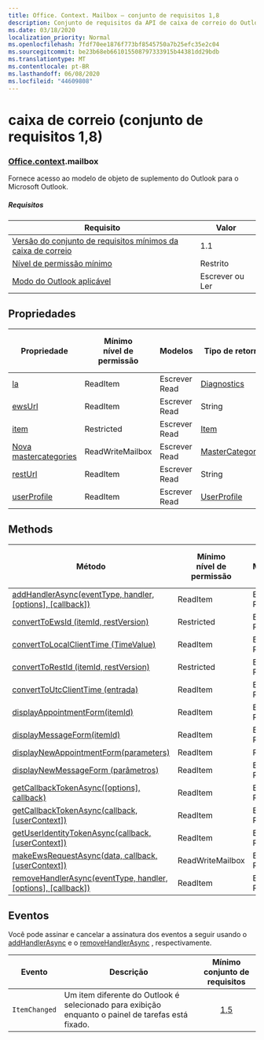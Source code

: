 ```yaml
---
title: Office. Context. Mailbox – conjunto de requisitos 1,8
description: Conjunto de requisitos da API de caixa de correio do Outlook versão 1,8 do modelo de objeto Mailbox.
ms.date: 03/18/2020
localization_priority: Normal
ms.openlocfilehash: 7fdf70ee1876f773bf8545750a7b25efc35e2c04
ms.sourcegitcommit: be23b68eb661015508797333915b44381dd29bdb
ms.translationtype: MT
ms.contentlocale: pt-BR
ms.lasthandoff: 06/08/2020
ms.locfileid: "44609808"
---
```

# <a name="mailbox-requirement-set-18"></a>caixa de correio (conjunto de requisitos 1,8)

### <a name="officecontextmailbox"></a>[Office](office.md)[.context](office.context.md).mailbox

Fornece acesso ao modelo de objeto de suplemento do Outlook para o Microsoft Outlook.

##### <a name="requirements"></a>Requisitos

|Requisito| Valor|
|---|---|
|[Versão do conjunto de requisitos mínimos da caixa de correio](../../requirement-sets/outlook-api-requirement-sets.md)| 1.1|
|[Nível de permissão mínimo](../../../outlook/understanding-outlook-add-in-permissions.md)| Restrito|
|[Modo do Outlook aplicável](../../../outlook/outlook-add-ins-overview.md#extension-points)| Escrever ou Ler|

## <a name="properties"></a>Propriedades

| Propriedade | Mínimo<br>nível de permissão | Modelos | Tipo de retorno | Mínimo<br>conjunto de requisitos |
|---|---|---|---|:---:|
| [la](/javascript/api/outlook/office.mailbox?view=outlook-js-1.8#diagnostics) | ReadItem | Escrever<br>Read | [Diagnostics](/javascript/api/outlook/office.diagnostics?view=outlook-js-1.8) | [1.1](../requirement-set-1.1/outlook-requirement-set-1.1.md) |
| [ewsUrl](/javascript/api/outlook/office.mailbox?view=outlook-js-1.8#ewsurl) | ReadItem | Escrever<br>Read | String | [1.1](../requirement-set-1.1/outlook-requirement-set-1.1.md) |
| [item](office.context.mailbox.item.md) | Restricted | Escrever<br>Read | [Item](/javascript/api/outlook/office.item?view=outlook-js-1.8) | [1.1](../requirement-set-1.1/outlook-requirement-set-1.1.md) |
| [Nova mastercategories](/javascript/api/outlook/office.mailbox?view=outlook-js-1.8#mastercategories) | ReadWriteMailbox | Escrever<br>Read | [MasterCategories](/javascript/api/outlook/office.mastercategories?view=outlook-js-1.8) | [1,8](../requirement-set-1.8/outlook-requirement-set-1.8.md) |
| [restUrl](/javascript/api/outlook/office.mailbox?view=outlook-js-1.8#resturl) | ReadItem | Escrever<br>Read | String | [1,5](../requirement-set-1.5/outlook-requirement-set-1.5.md) |
| [userProfile](/javascript/api/outlook/office.mailbox?view=outlook-js-1.8#userprofile) | ReadItem | Escrever<br>Read | [UserProfile](/javascript/api/outlook/office.userprofile?view=outlook-js-1.8) | [1.1](../requirement-set-1.1/outlook-requirement-set-1.1.md) |

## <a name="methods"></a>Methods

| Método | Mínimo<br>nível de permissão | Modelos | Mínimo<br>conjunto de requisitos |
|---|---|---|:---:|
| [addHandlerAsync(eventType, handler, [options], [callback])](/javascript/api/outlook/office.mailbox?view=outlook-js-1.8#addhandlerasync-eventtype--handler--options--callback-) | ReadItem | Escrever<br>Read | [1,5](../requirement-set-1.5/outlook-requirement-set-1.5.md) |
| [convertToEwsId (itemId, restVersion)](/javascript/api/outlook/office.mailbox?view=outlook-js-1.8#converttoewsid-itemid--restversion-) | Restricted | Escrever<br>Read | [1.3](../requirement-set-1.3/outlook-requirement-set-1.3.md) |
| [convertToLocalClientTime (TimeValue)](/javascript/api/outlook/office.mailbox?view=outlook-js-1.8#converttolocalclienttime-timevalue-) | ReadItem | Escrever<br>Read | [1.1](../requirement-set-1.1/outlook-requirement-set-1.1.md) |
| [convertToRestId (itemId, restVersion)](/javascript/api/outlook/office.mailbox?view=outlook-js-1.8#converttorestid-itemid--restversion-) | Restricted | Escrever<br>Read | [1.3](../requirement-set-1.3/outlook-requirement-set-1.3.md) |
| [convertToUtcClientTime (entrada)](/javascript/api/outlook/office.mailbox?view=outlook-js-1.8#converttoutcclienttime-input-) | ReadItem | Escrever<br>Read | [1.1](../requirement-set-1.1/outlook-requirement-set-1.1.md) |
| [displayAppointmentForm(itemId)](/javascript/api/outlook/office.mailbox?view=outlook-js-1.8#displayappointmentform-itemid-) | ReadItem | Escrever<br>Read | [1.1](../requirement-set-1.1/outlook-requirement-set-1.1.md) |
| [displayMessageForm(itemId)](/javascript/api/outlook/office.mailbox?view=outlook-js-1.8#displaymessageform-itemid-) | ReadItem | Escrever<br>Read | [1.1](../requirement-set-1.1/outlook-requirement-set-1.1.md) |
| [displayNewAppointmentForm(parameters)](/javascript/api/outlook/office.mailbox?view=outlook-js-1.8#displaynewappointmentform-parameters-) | ReadItem | Read | [1.1](../requirement-set-1.1/outlook-requirement-set-1.1.md) |
| [displayNewMessageForm (parâmetros)](/javascript/api/outlook/office.mailbox?view=outlook-js-1.8#displaynewmessageform-parameters-) | ReadItem | Escrever<br>Read | [1,6](../requirement-set-1.6/outlook-requirement-set-1.6.md) |
| [getCallbackTokenAsync([options], callback)](/javascript/api/outlook/office.mailbox?view=outlook-js-1.8#getcallbacktokenasync-options--callback-) | ReadItem | Escrever<br>Read | [1,5](../requirement-set-1.5/outlook-requirement-set-1.5.md) |
| [getCallbackTokenAsync(callback, [userContext])](/javascript/api/outlook/office.mailbox?view=outlook-js-1.8#getcallbacktokenasync-callback--usercontext-) | ReadItem | Escrever<br>Read | [1.3](../requirement-set-1.3/outlook-requirement-set-1.3.md)<br>[1.1](../requirement-set-1.1/outlook-requirement-set-1.1.md) |
| [getUserIdentityTokenAsync(callback, [userContext])](/javascript/api/outlook/office.mailbox?view=outlook-js-1.8#getuseridentitytokenasync-callback--usercontext-) | ReadItem | Escrever<br>Read | [1.1](../requirement-set-1.1/outlook-requirement-set-1.1.md) |
| [makeEwsRequestAsync(data, callback, [userContext])](/javascript/api/outlook/office.mailbox?view=outlook-js-1.8#makeewsrequestasync-data--callback--usercontext-) | ReadWriteMailbox | Escrever<br>Read | [1.1](../requirement-set-1.1/outlook-requirement-set-1.1.md) |
| [removeHandlerAsync(eventType, handler, [options], [callback])](/javascript/api/outlook/office.mailbox?view=outlook-js-1.8#removehandlerasync-eventtype--options--callback-) | ReadItem | Escrever<br>Read | [1,5](../requirement-set-1.5/outlook-requirement-set-1.5.md) |

## <a name="events"></a>Eventos

Você pode assinar e cancelar a assinatura dos eventos a seguir usando o [addHandlerAsync](/javascript/api/outlook/office.mailbox?view=outlook-js-1.8#addhandlerasync-eventtype--handler--options--callback-) e o [removeHandlerAsync](/javascript/api/outlook/office.mailbox?view=outlook-js-1.8#removehandlerasync-eventtype--options--callback-) , respectivamente.

| Evento | Descrição | Mínimo<br>conjunto de requisitos |
|---|---|:---:|
|`ItemChanged`| Um item diferente do Outlook é selecionado para exibição enquanto o painel de tarefas está fixado. | [1,5](../requirement-set-1.5/outlook-requirement-set-1.5.md) |
